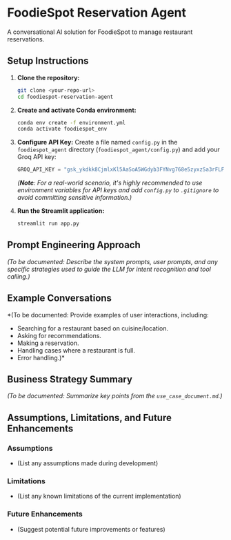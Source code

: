 # FoodieSpot Reservation Agent

A conversational AI solution for FoodieSpot to manage restaurant reservations.

## Setup Instructions

1.  **Clone the repository:**
    ```bash
    git clone <your-repo-url>
    cd foodiespot-reservation-agent
    ```

2.  **Create and activate Conda environment:**
    ```bash
    conda env create -f environment.yml
    conda activate foodiespot_env
    ```

3.  **Configure API Key:**
    Create a file named `config.py` in the `foodiespot_agent` directory (`foodiespot_agent/config.py`) and add your Groq API key:
    ```python
    GROQ_API_KEY = "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"
    ```
    *(**Note**: For a real-world scenario, it's highly recommended to use environment variables for API keys and add `config.py` to `.gitignore` to avoid committing sensitive information.)*

4.  **Run the Streamlit application:**
    ```bash
    streamlit run app.py
    ```

## Prompt Engineering Approach

*(To be documented: Describe the system prompts, user prompts, and any specific strategies used to guide the LLM for intent recognition and tool calling.)*

## Example Conversations

*(To be documented: Provide examples of user interactions, including:
*   Searching for a restaurant based on cuisine/location.
*   Asking for recommendations.
*   Making a reservation.
*   Handling cases where a restaurant is full.
*   Error handling.)*

## Business Strategy Summary

*(To be documented: Summarize key points from the `use_case_document.md`.)*

## Assumptions, Limitations, and Future Enhancements

### Assumptions
*   (List any assumptions made during development)

### Limitations
*   (List any known limitations of the current implementation)

### Future Enhancements
*   (Suggest potential future improvements or features)
